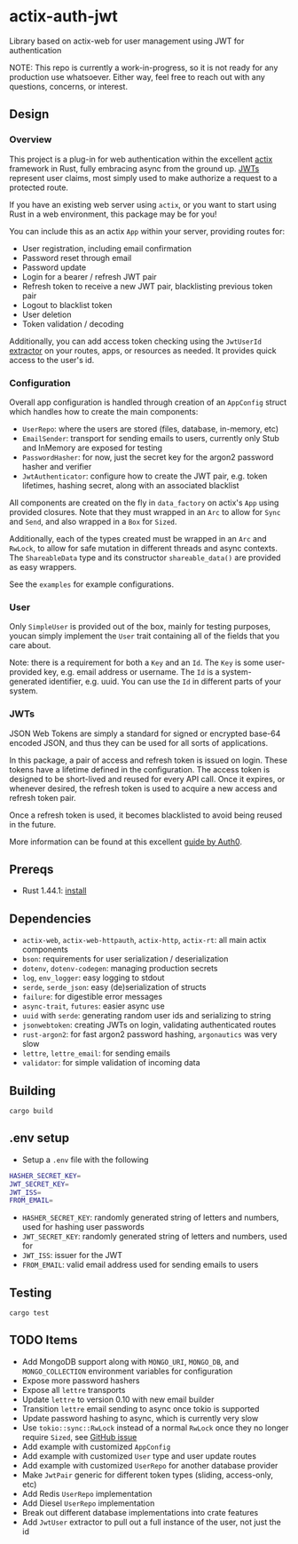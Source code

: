 # actix-auth-jwt

Library based on actix-web for user management using JWT for authentication

NOTE: This repo is currently a work-in-progress, so it is not ready for any 
production use whatsoever.  Either way, feel free to reach out with any
questions, concerns, or interest.

## Design

### Overview

This project is a plug-in for web authentication within the excellent
[actix](https://actix.rs/) framework in Rust, fully embracing async from the 
ground up.  [JWTs](https://jwt.io/) represent user claims, most simply used to
make authorize a request to a protected route.

If you have an existing web server using `actix`, or you want to start using
Rust in a web environment, this package may be for you!

You can include this as an actix `App` within your server, providing routes for:
* User registration, including email confirmation
* Password reset through email
* Password update
* Login for a bearer / refresh JWT pair
* Refresh token to receive a new JWT pair, blacklisting previous token pair
* Logout to blacklist token
* User deletion
* Token validation / decoding

Additionally, you can add access token checking using the `JwtUserId`
[extractor](https://actix.rs/docs/extractors/) on your routes, apps, or
resources as needed.  It provides quick access to the user's id.

### Configuration

Overall app configuration is handled through creation of an `AppConfig` struct
which handles how to create the main components:

* `UserRepo`: where the users are stored (files, database, in-memory, etc)
* `EmailSender`: transport for sending emails to users, currently only Stub and 
InMemory are exposed for testing
* `PasswordHasher`: for now, just the secret key for the argon2 password hasher
and verifier
* `JwtAuthenticator`: configure how to create the JWT pair, e.g. token
lifetimes, hashing secret, along with an associated blacklist

All components are created on the fly in `data_factory` on actix's `App` using
provided closures.  Note that they must wrapped in an `Arc` to allow for `Sync`
and `Send`, and also wrapped in a `Box` for `Sized`.

Additionally, each of the types created must be wrapped in an `Arc` and 
`RwLock`, to allow for safe mutation in different threads and async contexts.
The `ShareableData` type and its constructor `shareable_data()` are provided as
easy wrappers.

See the `examples` for example configurations.

### User

Only `SimpleUser` is provided out of the box, mainly for testing purposes,
youcan simply implement the `User` trait containing all of the fields that
you care about.

Note: there is a requirement for both a `Key` and an `Id`. The `Key` is some 
user-provided key, e.g. email address or username. The `Id` is a
system-generated identifier, e.g. uuid.  You can use the `Id` in different
parts of your system.

### JWTs

JSON Web Tokens are simply a standard for signed or encrypted base-64 encoded
JSON, and thus they can be used for all sorts of applications.

In this package, a pair of access and refresh token is issued on login.
These tokens have a lifetime defined in the configuration.  The access token is 
designed to be short-lived and reused for every API call.  Once it expires, or 
whenever desired, the refresh token is used to acquire a new access and refresh 
token pair.

Once a refresh token is used, it becomes blacklisted to avoid being reused
in the future.

More information can be found at this excellent
[guide by Auth0](https://auth0.com/blog/refresh-tokens-what-are-they-and-when-to-use-them/).

## Prereqs

* Rust 1.44.1: [install](https://www.rust-lang.org/tools/install)

## Dependencies

* `actix-web`, `actix-web-httpauth`, `actix-http`, `actix-rt`: all main actix components
* `bson`: requirements for user serialization / deserialization
* `dotenv`, `dotenv-codegen`: managing production secrets
* `log`, `env_logger`: easy logging to stdout
* `serde`, `serde_json`: easy (de)serialization of structs
* `failure`: for digestible error messages
* `async-trait`, `futures`: easier async use
* `uuid` with `serde`: generating random user ids and serializing to string
* `jsonwebtoken`: creating JWTs on login, validating authenticated routes
* `rust-argon2`: for fast argon2 password hashing, `argonautics` was very slow
* `lettre`, `lettre_email`: for sending emails
* `validator`: for simple validation of incoming data

## Building

`cargo build`

## .env setup

* Setup a `.env` file with the following
```bash
HASHER_SECRET_KEY=
JWT_SECRET_KEY=
JWT_ISS=
FROM_EMAIL=
```
* `HASHER_SECRET_KEY`: randomly generated string of letters and numbers,
used for hashing user passwords
* `JWT_SECRET_KEY`: randomly generated string of letters and numbers, used for
* `JWT_ISS`: issuer for the JWT
* `FROM_EMAIL`: valid email address used for sending emails to users

## Testing

`cargo test`

## TODO Items

* Add MongoDB support along with `MONGO_URI`, `MONGO_DB`, and `MONGO_COLLECTION`
environment variables for configuration
* Expose more password hashers
* Expose all `lettre` transports
* Update `lettre` to version 0.10 with new email builder
* Transition `lettre` email sending to async once tokio is supported
* Update password hashing to async, which is currently very slow
* Use `tokio::sync::RwLock` instead of a normal `RwLock` once they no longer
require `Sized`, see [GitHub issue](https://github.com/tokio-rs/tokio/issues/2209)
* Add example with customized `AppConfig`
* Add example with customized `User` type and user update routes
* Add example with customized `UserRepo` for another database provider
* Make `JwtPair` generic for different token types (sliding, access-only, etc)
* Add Redis `UserRepo` implementation
* Add Diesel `UserRepo` implementation
* Break out different database implementations into crate features
* Add `JwtUser` extractor to pull out a full instance of the user, not just the id
